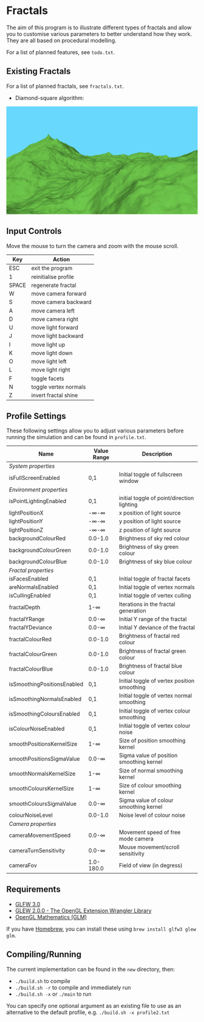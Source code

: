 # Fractals

The aim of this program is to illustrate different types of fractals and allow you to customise various parameters to better understand how they work. They are all based on procedural modelling.

For a list of planned features, see `todo.txt`.

## Existing Fractals

For a list of planned fractals, see `fractals.txt`.

* Diamond-square algorithm:

![alt-text](new/images/dsa_screenshot.jpg "Diamond-square algorithm image example")

## Input Controls

Move the mouse to turn the camera and zoom with the mouse scroll.

| Key   | Action                |
|-------|-----------------------|
| ESC   | exit the program      |
| 1     | reinitialise profile  |
| SPACE | regenerate fractal    |
| W     | move camera forward   |
| S     | move camera backward  |
| A     | move camera left      |
| D     | move camera right     |
| U     | move light forward    |
| J     | move light backward   |
| I     | move light up         |
| K     | move light down       |
| O     | move light left       |
| L     | move light right      |
| F     | toggle facets         |
| N     | toggle vertex normals |
| Z     | invert fractal shine  |

## Profile Settings
These following settings allow you to adjust various parameters before running the simulation and can be found in `profile.txt`.

| Name                        | Value Range | Description                                 |
|-----------------------------|-------------|---------------------------------------------|
| _System properties_         |             |                                             |
| isFullScreenEnabled         | 0,1         | Initial toggle of fullscreen window         |
| _Environment properties_    |             |                                             |
| isPointLightingEnabled      | 0,1         | initial toggle of point/direction lighting  |
| lightPositionX              | -∞-∞        | x position of light source                  |
| lightPositionY              | -∞-∞        | y position of light source                  |
| lightPositionZ              | -∞-∞        | z position of light source                  |
| backgroundColourRed         | 0.0-1.0     | Brightness of sky red colour                |
| backgroundColourGreen       | 0.0-1.0     | Brightness of sky green colour              |
| backgroundColourBlue        | 0.0-1.0     | Brightness of sky blue colour               |
| _Fractal properties_        |             |                                             |
| isFacesEnabled              | 0,1         | Initial toggle of fractal facets            |
| areNormalsEnabled           | 0,1         | Initial toggle of vertex normals            |
| isCullingEnabled            | 0,1         | Initial toggle of vertex culling            |
| fractalDepth                | 1-∞         | Iterations in the fractal generation        |
| fractalYRange               | 0.0-∞       | Initial Y range of the fractal              |
| fractalYDeviance            | 0.0-∞       | Initial Y deviance of the fractal           |
| fractalColourRed            | 0.0-1.0     | Brightness of fractal red colour            |
| fractalColourGreen          | 0.0-1.0     | Brightness of fractal green colour          |
| fractalColourBlue           | 0.0-1.0     | Brightness of fractal blue colour           |
| isSmoothingPositionsEnabled | 0,1         | Initial toggle of vertex position smoothing |
| isSmoothingNormalsEnabled   | 0,1         | Initial toggle of vertex normal smoothing   |
| isSmoothingColoursEnabled   | 0,1         | Initial toggle of vertex colour smoothing   |
| isColourNoiseEnabled        | 0,1         | Initial toggle of vertex colour noise       |
| smoothPositionsKernelSize   | 1-∞         | Size of position smoothing kernel           |
| smoothPositionsSigmaValue   | 0.0-∞       | Sigma value of position smoothing kernel    |
| smoothNormalsKernelSize     | 1-∞         | Size of normal smoothing kernel             |
| smoothColoursKernelSize     | 1-∞         | Size of colour smoothing kernel             |
| smoothColoursSigmaValue     | 0.0-∞       | Sigma value of colour smoothing kernel      |
| colourNoiseLevel            | 0.0-1.0     | Noise level of colour noise                 |
| _Camera properties_         |             |                                             |
| cameraMovementSpeed         | 0.0-∞       | Movement speed of free mode camera          |
| cameraTurnSensitivity       | 0.0-∞       | Mouse movement/scroll sensitivity           |
| cameraFov                   | 1.0-180.0   | Field of view (in degress)                  |

## Requirements

* [GLFW 3.0](https://github.com/glfw/glfw)
* [GLEW 2.0.0 - The OpenGL Extension Wrangler Library](https://github.com/nigels-com/glew)
* [OpenGL Mathematics (GLM)](https://github.com/g-truc/glm)

If you have [Homebrew](http://brew.sh/), you can install these using `brew install glfw3 glew glm`.

## Compiling/Running

The current implementation can be found in the `new` directory, then:

* `./build.sh` to compile
* `./build.sh -r` to compile and immediately run
* `./build.sh -x` or `./main` to run

You can specify one optional argument as an existing file to use as an alternative to the default profile, e.g. `./build.sh -x profile2.txt`
